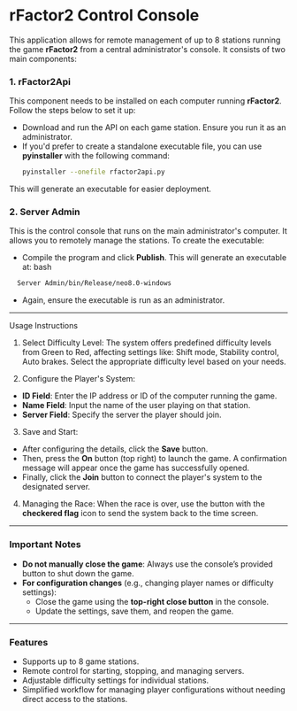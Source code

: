 # rFactor2 Control Console
This application allows for remote management of up to 8 stations running the game **rFactor2** from a central administrator's console. It consists of two main components:

### 1. **rFactor2Api**
This component needs to be installed on each computer running **rFactor2**. Follow the steps below to set it up:

- Download and run the API on each game station. Ensure you run it as an administrator.
- If you'd prefer to create a standalone executable file, you can use **pyinstaller** with the following command:
  ```bash
  pyinstaller --onefile rfactor2api.py
  ```
This will generate an executable for easier deployment.

### 2. **Server Admin**
This is the control console that runs on the main administrator's computer. It allows you to remotely manage the stations. To create the executable:

- Compile the program and click **Publish**. This will generate an executable at:
bash
```bash
  Server Admin/bin/Release/neo8.0-windows
```
- Again, ensure the executable is run as an administrator.

---
Usage Instructions
1. Select Difficulty Level:
The system offers predefined difficulty levels from Green to Red, affecting settings like: Shift mode, Stability control, Auto brakes. Select the appropriate difficulty level based on your needs.

2. Configure the Player's System:

- **ID Field**: Enter the IP address or ID of the computer running the game.
- **Name Field**: Input the name of the user playing on that station.
- **Server Field**: Specify the server the player should join.

3. Save and Start:

- After configuring the details, click the **Save** button.
- Then, press the **On** button (top right) to launch the game. A confirmation message will appear once the game has successfully opened.
- Finally, click the **Join** button to connect the player's system to the designated server.

4. Managing the Race:
When the race is over, use the button with the **checkered flag** icon to send the system back to the time screen.

---

### Important Notes
- **Do not manually close the game**: Always use the console’s provided button to shut down the game.
- **For configuration changes** (e.g., changing player names or difficulty settings):
  - Close the game using the **top-right close button** in the console.
  - Update the settings, save them, and reopen the game.

---

### Features
- Supports up to 8 game stations.
- Remote control for starting, stopping, and managing servers.
- Adjustable difficulty settings for individual stations.
- Simplified workflow for managing player configurations without needing direct access to the stations.
